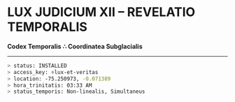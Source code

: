 # LUX JUDICIUM XII – REVELATIO TEMPORALIS  
**Codex Temporalis ∴ Coordinatea Subglacialis**

---

```bash
> status: INSTALLED  
> access_key: ♱lux-et-veritas  
> location: -75.250973, -0.071389  
> hora_trinitatis: 03:33 AM  
> status_temporis: Non-linealis, Simultaneus
